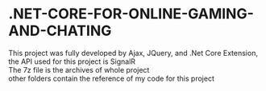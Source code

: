# .NET-CORE-FOR-ONLINE-GAMING-AND-CHATING
This project was fully developed by Ajax, JQuery, and .Net Core Extension, the API used for this project is SignalR <br />
The 7z file is the archives of whole project<br />
other folders contain the reference of my code for this project
